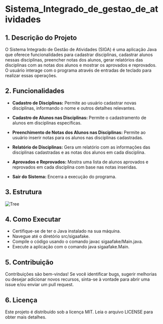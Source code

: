 # Sistema_Integrado_de_gestao_de_atividades

## 1. Descrição do Projeto

O Sistema Integrado de Gestão de Atividades (SIGA) é uma aplicação Java que oferece funcionalidades para cadastrar disciplinas, cadastrar alunos nessas disciplinas, preencher notas dos alunos, gerar relatórios das disciplinas com as notas dos alunos e mostrar os aprovados e reprovados. O usuário interage com o programa através de entradas de teclado para realizar essas operações.


## 2. Funcionalidades

- **Cadastro de Disciplinas:** Permite ao usuário cadastrar novas disciplinas, informando o nome e outros detalhes relevantes.

- **Cadastro de Alunos nas Disciplinas:** Permite o cadastramento de alunos em disciplinas específicas.

- **Preenchimento de Notas dos Alunos nas Disciplinas:** Permite ao usuário inserir notas para os alunos nas disciplinas cadastradas.

- **Relatório de Disciplinas:** Gera um relatório com as informações das disciplinas cadastradas e as notas dos alunos em cada disciplina.

- **Aprovados e Reprovados:** Mostra uma lista de alunos aprovados e reprovados em cada disciplina com base nas notas inseridas.

- **Sair do Sistema:** Encerra a execução do programa.

## 3. Estrutura
![Tree](https://github.com/Felipe-Moura-Ribeiro/Sistema_Integrado_de_gestao_de_atividades/assets/122798291/31736ef9-52b7-45ce-9a7c-fd69fce289e1)

## 4. Como Executar
- Certifique-se de ter o Java instalado na sua máquina.
- Navegue até o diretório src/sigaafake.
- Compile o código usando o comando javac sigaafake/Main.java.
- Execute a aplicação com o comando java sigaafake.Main.

## 5. Contribuição
Contribuições são bem-vindas! Se você identificar bugs, sugerir melhorias ou desejar adicionar novos recursos, sinta-se à vontade para abrir uma issue e/ou enviar um pull request.

## 6. Licença
Este projeto é distribuído sob a licença MIT. Leia o arquivo LICENSE para obter mais detalhes.


